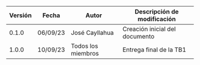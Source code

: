 | **Versión** | **Fecha** | **Autor**          | **Descripción de modificación** |
| ----------- | --------- | ------------------ | ------------------------------- |
| 0.1.0       | 06/09/23  | José Cayllahua     | Creación inicial del documento  |
| 1.0.0       | 10/09/23  | Todos los miembros | Entrega final de la TB1         |
